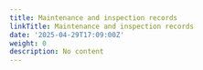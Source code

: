 ```yaml
---
title: Maintenance and inspection records
linkTitle: Maintenance and inspection records
date: '2025-04-29T17:09:00Z'
weight: 0
description: No content
---
```



